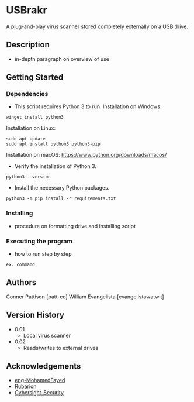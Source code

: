 # USBrakr
A plug-and-play virus scanner stored completely externally on a USB drive.
## Description
* in-depth paragraph on overview of use
## Getting Started
### Dependencies
* This script requires Python 3 to run.
Installation on Windows:
```
winget install python3
```
Installation on Linux: 
```
sudo apt update
sudo apt install python3 python3-pip
```
Installation on macOS: https://www.python.org/downloads/macos/
* Verify the installation of Python 3.
```
python3 --version
```
* Install the necessary Python packages.
```
python3 -m pip install -r requirements.txt
```
### Installing
* procedure on formatting drive and installing script
### Executing the program
* how to run step by step
```
ex. command
```
## Authors
Conner Pattison
[patt-co]
William Evangelista
[evangelistawatwit]
## Version History
* 0.01
    * Local virus scanner
* 0.02
    * Reads/writes to external drives
## Acknowledgements
* [eng-MohamedFayed](https://github.com/eng-MohamedFayed/malware-detection-by-hash)
* [Rubarion](https://github.com/Rubarion/py4html)
* [Cybersight-Security](https://github.com/Cybersight-Security/Malware-Samples)
